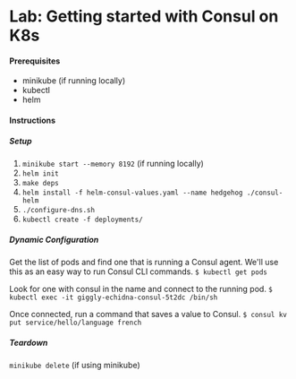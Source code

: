 # Lab: Getting started with Consul on K8s

#### Prerequisites
- minikube (if running locally)
- kubectl
- helm

#### Instructions
##### Setup
1. `minikube start --memory 8192` (if running locally)
2. `helm init`
3. `make deps`
4. `helm install -f helm-consul-values.yaml --name hedgehog ./consul-helm`
5. `./configure-dns.sh`
6. `kubectl create -f deployments/`

##### Dynamic Configuration
Get the list of pods and find one that is running a Consul agent. 
We'll use this as an easy way to run Consul CLI commands.
`$ kubectl get pods`

Look for one with consul in the name and connect to the running pod.
`$ kubectl exec -it giggly-echidna-consul-5t2dc /bin/sh`

Once connected, run a command that saves a value to Consul.
`$ consul kv put service/hello/language french`

##### Teardown
`minikube delete` (if using minikube)